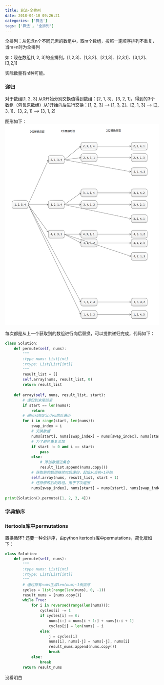 ```yaml
---
title: 算法-全排列
date: 2018-04-10 09:26:21
categories: ['算法']
tags: ['算法', '全排列']
---
```


全排列：从包含n个不同元素的数组中，取m个数组，按照一定顺序排列不重复，当m=n时为全排列

如：现在数组[1, 2, 3]的全排列，[1,2,3]、[1,3,2]、[2,1,3]、[2,3,1]、[3,1,2]、[3,2,1]

实际数量有n!种可能。

### 递归
对于数组[1, 2, 3] 从0开始分别交换值得到数组：[2, 1, 3]、[3, 2, 1]，得到的3个数组（包含原数组）从1开始向后进行交换：[1, 2, 3] --> [1, 3, 2]、[2, 1, 3] --> [2, 3, 1]、[3, 2, 1] --> [3, 1, 2]
<!-- more -->
图形如下：
![](/images/old/20180411屏幕快照2018-04-10下午12.06.10.png)

每次都是从上一个获取到的数组进行向后替换，可以提供递归完成，代码如下：
```python
class Solution:
    def permute(self, nums):
        """
        :type nums: List[int]
        :rtype: List[List[int]]
        """
        result_list = []
        self.array(nums, result_list, 0)
        return result_list

    def array(self, nums, result_list, start):
        # 递归到末尾结束
        if start == len(nums):
            return
        # 遍历从指定index向后遍历
        for i in range(start, len(nums)):
            swap_index = i
            # 交换数据
            nums[start], nums[swap_index] = nums[swap_index], nums[start]
            # 为了避免重复添加
            if start != 0 and i == start:
                pass
            else:
                # 添加数据进集合
                result_list.append(nums.copy())
            # 获取到的数组继续向后递归，起始从当前+1开始
            self.array(nums, result_list, start + 1)
            # 还原修改后的数组，用于下次遍历
            nums[swap_index], nums[start] = nums[start], nums[swap_index]

print(Solution().permute([1, 2, 3, 4]))
```

### 字典排序


### itertools库中permutations
置换循环?
还要一种全排序，由python itertools库中permutations，简化版如下：
```py
class Solution:
    def permute(self, nums):
        """
        :type nums: List[int]
        :rtype: List[List[int]]
        """
        # 通过原有nums生成len(num)~1倒排序
        cycles = list(range(len(nums), 0, -1))
        result_nums = [nums.copy()]
        while True:
            for i in reversed(range(len(nums))):
                cycles[i] -= 1
                if cycles[i] == 0:
                    nums[i:] = nums[i + 1:] + nums[i:i + 1]
                    cycles[i] = len(nums) - i
                else:
                    j = cycles[i]
                    nums[i], nums[-j] = nums[-j], nums[i]
                    result_nums.append(nums.copy())
                    break
            else:
                break
        return result_nums
```
没看明白

### 